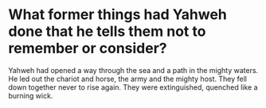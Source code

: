 # What former things had Yahweh done that he tells them not to remember or consider?

Yahweh had opened a way through the sea and a path in the mighty waters. He led out the chariot and horse, the army and the mighty host. They fell down together never to rise again. They were extinguished, quenched like a burning wick.
